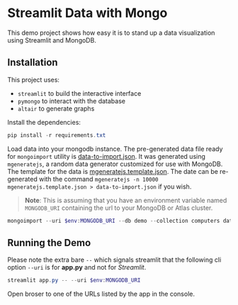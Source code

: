 # Streamlit Data with Mongo

This demo project shows how easy it is to stand up a data visualization using Streamlit and MongoDB.

## Installation

This project uses:

- `streamlit` to build the interactive interface
- `pymongo` to interact with the database
- `altair` to generate graphs

Install the dependencies:

```powershell
pip install -r requirements.txt
```

Load data into your mongodb instance. The pre-generated data file ready for `mongoimport` utility is [data-to-import.json](data-to-import.json). It was generated using `mgeneratejs`, a random data generator customized for use with MongoDB. The template for the data is [mgeneratejs.template.json](mgeneratejs.template.json). The date can be re-generated with the command `mgeneratejs -n 10000 mgeneratejs.template.json > data-to-import.json` if you wish.

> **Note**: This is assuming that you have an environment variable named `MONGODB_URI` containing the url to your MongoDB or Atlas cluster.

```powershell
mongoimport --uri $env:MONGODB_URI --db demo --collection computers data-to-import.json
```

## Running the Demo

Please note the extra bare `--` which signals streamlit that the following cli option `--uri` is for **app.py** and not for _Streamlit_.

```powershell
streamlit app.py -- --uri $env:MONGODB_URI
```

Open broser to one of the URLs listed by the app in the console.
